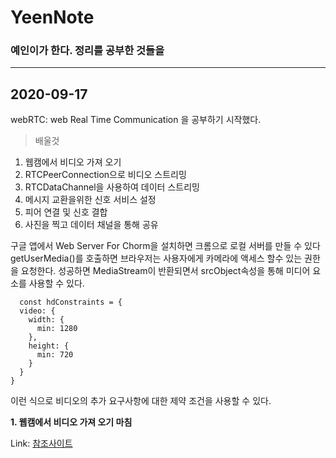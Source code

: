 # YeenNote

### 예인이가 한다. 정리를 공부한 것들을


************
## 2020-09-17
webRTC: web Real Time Communication 을 공부하기 시작했다.   

> 배울것
1. 웹캠에서 비디오 가져 오기
2. RTCPeerConnection으로 비디오 스트리밍
3. RTCDataChannel을 사용하여 데이터 스트리밍
4. 메시지 교환을위한 신호 서비스 설정
5. 피어 연결 및 신호 결합
6. 사진을 찍고 데이터 채널을 통해 공유    


구글 앱에서 Web Server For Chorm을 설치하면 크롬으로 로컬 서버를 만들 수 있다
getUserMedia()를 호출하면 브라우저는 사용자에게 카메라에 액세스 할수 있는 권한을 요청한다. 성공하면 MediaStream이 반환되면서 srcObject속성을 통해 미디어 요소를 사용할 수 있다. 

      const hdConstraints = {
      video: {
        width: {
          min: 1280
        },
        height: {
          min: 720
        }
      }
    }

이런 식으로 비디오의 추가 요구사항에 대한 제약 조건을 사용할 수 있다.   

**1. 웹캠에서 비디오 가져 오기 마침**

Link: [참조사이트][webRTClink]

[webRTClink]: https://codelabs.developers.google.com/codelabs/webrtc-web/#0 "Go google"
